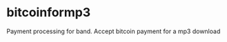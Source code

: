 bitcoinformp3
=============

Payment processing for band. Accept bitcoin payment for a mp3 download
